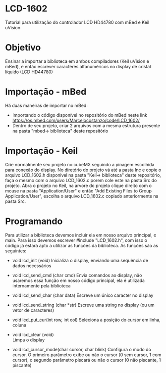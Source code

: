 # LCD-1602
Tutorial para utilização do controlador LCD HD44780 com mBed e Keil uVision

# Objetivo
Ensinar a importar a biblioteca em ambos compiladores (Keil uVision e mBed), e então escrever caracteres alfanuméricos no display de cristal líquido (LCD HD44780)

# Importação - mBed
Há duas maneiras de importar no mBed:
* Importando o código disponível no repositório do mBed neste link https://os.mbed.com/users/Marcelocostanzo/code/LCD_1602/ 
* Dentro de seu projeto, criar 2 arquivos com a mesma estrutura presente na pasta "mbed-> biblioteca" deste repositório

# Importação - Keil
Crie normalmente seu projeto no cubeMX seguindo a pinagem escolhida para conexão do display. No diretório do projeto vá até a pasta Inc e copie o arquivo LCD_1602.h disponivel na pasta "Keil-> biblioteca" deste repositório, faça o mesmo com o arquivo LCD_1602.c porem cole este na pasta Src do projeto.
Abra o projeto no Keil, na arvore do projeto clique direito com o mouse na pasta "Application/User" e então "Add Existing Files to Group Application/User", escolha o arquivo LCD_1602.c copiado anteriormente na pasta Src.

# Programando
Para utilizar a biblioteca devemos incluir ela em nosso arquivo principal, o main. Para isso devemos escrever #include "LCD_1602.h", com isso o código já estará apto a utilizar as funções da biblioteca. As funções são as seguintes:
 * void lcd_init (void)
    Inicializa o display, enviando uma sequência de dados necessários
 * void lcd_send_cmd (char cmd)
    Envia comandos ao display, não usaremos essa função em nosso código principal, ela é utilizada internamente pela biblioteca
 * void lcd_send_char (char data)
    Escreve um único caracter no display
 * void lcd_send_string (char *str)
    Escreve uma string no display (ou um vetor de caracteres)  
 
 * void lcd_put_cur(int row, int col)
    Seleciona a posição do cursor em linha, coluna
 * void lcd_clear (void)  
    Limpa o display
    
 * void lcd_cursor_mode(char cursor, char blink)
    Configura o modo do cursor. O primeiro parâmetro exibe ou não o cursor (0 sem cursor, 1 com cursor), o segundo parâmetro piscará ou não o cursor (0 não piscante, 1 piscante)
 
 
